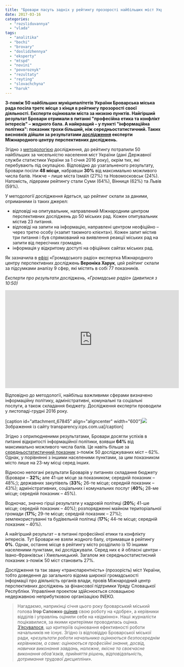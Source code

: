 ```yaml
---
title: "Бровари пасуть задніх у рейтингу прозорості найбільших міст України"
date: 2017-03-16
categories: 
  - "rozsliduvannya"
  - "vlada"
tags: 
  - "analitika"
  - "bochi"
  - "brovary"
  - "doslidzhennya"
  - "eksperty"
  - "mtspd"
  - "novini"
  - "povoroznyk"
  - "rezultaty"
  - "reyting"
  - "slovachchyna"
  - "haruk"
---
```


**З-поміж 50 найбільших муніципалітетів України Броварська міська рада посіла третє місце з кінця в рейтингу прозорості своєї діяльності. Експерти оцінювали міста за низкою пунктів. Найгірший результат Бровари отримали в питанні "професійна етика та конфлікт інтересів" – жодного бала. А найкращий – у пункті "інформаційна політика": показник трохи більший, ніж середньостатистичний. Таких висновків дійшли за результатами [дослідження](http://transparency.icps.com.ua/rankings/rC16R,iC16T,iC16F1,iC16F2,iC16F3,iC16F4,iC16F5,iC16F6,iC16F7,iC16F8,iC16F9/0-1/2016/rC16R,desc,1-50) експерти Міжнародного центру перспективних досліджень.**

Згідно з [методологією](http://transparency.icps.com.ua/data#section-1-3) дослідження, до рейтингу потрапили 50 найбільших за чисельністю населення міст України (дані Державної служби статистики України за 1 січня 2016 року), окрім тих, які перебувають під окупацією. Відповідно до узагальненого результату, Бровари посіли **48 місце**, набравши **30%** від максимально можливого числа балів. Нижче – лише міста Ізмаїл (27%) та Новомосковськ (24%). Натомість, лідерами рейтингу стали Суми (64%), Вінниця (62%) та Львів (59%).

У методології дослідження йдеться, що рейтинг склали за даними, отриманими із таких джерел:

- відповіді на опитувальник, направлений Міжнародним центром перспективних досліджень до 50 міських рад. Кожен опитувальник містив 23 питання.
- відповіді на запити на інформацію, направлені центром неофіційно – через третю особу («запит таємного клієнта»). Кожен запит містив три питання і був спрямований на виявлення реакції міських рад на запити від пересічних громадян.
- інформація у відкритому доступі на офіційних сайтах міських рад.

Як зазначила в [ефірі](https://hromadskeradio.org/programs/kyiv-donbas/reytyng-yaki-mista-ukrayiny-ye-naybilsh-finansovo-spromozhnymy) «Громадського радіо» експертка Міжнародного центру перспективних досліджень **Вероніка Харук**, цей рейтинг склали за підсумками аналізу 9 сфер, які містять в собі 77 показників.

_Експерти про результати досліджень, «Громадське радіо» (дивитися з 10:50)_

<iframe src="https://www.youtube.com/embed/GhQQAB1CAXo" width="560" height="315" frameborder="0" allowfullscreen="allowfullscreen"></iframe>

Відповідно до методології, найбільш важливими сферами визначено інформаційну політику, адміністративні, комунальні та соціальні послуги, а також складання бюджету. Дослідження експерти проводили у листопаді-грудні 2016 року.

\[caption id="attachment\_67845" align="aligncenter" width="600"\][![](https://mpz.brovary.org/wp-content/uploads/2017/03/Screenshot_1-1.png)](https://mpz.brovary.org/wp-content/uploads/2017/03/Screenshot_1-1.png) Зображення із сайту transparency.icps.com.ua\[/caption\]

Згідно з оприлюдненими результатами, Бровари досягли успіхів в питанні відкритості інформаційної політики, взявши **64%** від максимально можливого числа балів. Це навіть більше за [середньостатистичний показник](http://transparency.icps.com.ua/comparison/5,0-1/2016) з-поміж 50 досліджуваних міст – 62%. Однак, у порівнянні з іншими населеними пунктами, за цим показником місто лише на 23-му місці серед інших.

Відносно непогані результати Броварів у питаннях складання бюджету (Бровари – **32%;** але 41-ше місце за показником; середній показник – 48%;); державних закупівель (**33%;** 26-те місце; середній показник – 43%); адміністративних, соціальних і комунальних послуг (**40%;** 28-ме місце; середній показник – 45%).

Водночас, значно гірші результати у кадровій політиці (**20%;** 41-ше місце; середній показник – 40%); розпорядженні майном територіальної громади (**17%;** 29-те місце; середній показник – 27%); землекористуванні та будівельній політиці (**17%;** 44-те місце; середній показник – 40%).

А найгірший результат – в питанні професійної етики та конфлікту інтересів. Тут Бровари не взяли жодного балу, отримавши в рейтингу **0%**. Однак, останнє місце в рейтингу місто розділило із 10 іншими населеними пунктами, які досліджували. Серед них є й обласні центри - Івано-Франківськ і Хмельницький. Загалом же середньостатистисний показник з-поміж 50 міст становить 27%.

Дослідження та так звану «транспарентність» (прозорість) міст України, тобто доведення до загального відома широкої громадськості інформації про діяльність органів влади, провів Міжнародний центр перспективних досліджень за фінансової підтримки Уряду Словацької Республіки. Управління проектом здійснюється словацькою недержавною неприбутковою організацією INEKO.

> Нагадаємо, наприкінці січня цього року броварський міський голова **Ігор Сапожко** [оцінив](https://mpz.brovary.org/mer-otsinyv-svoyu-robotu-na-dobre-kerivnyky-viddiliv-upravlin-na-vidminno/) свою роботу на «добре», а керівники відділів і управлінь оцінили себе на «відмінно». Наші журналісти поцікавилися, за якими критеріями проводилась оцінка. [З’ясувалося](https://mpz.brovary.org/yak-otsinyuyut-efektyvnist-roboty-ta-za-shho-premiyuyut-brovarskyh-chynovnykiv/), що критеріїв оцінювання ефективності роботи начальників не існує. Згідно із відповіддю Броварської міської ради, «_результати роботи начальника оцінюються безпосереднім керівником, а саме: оцінюються професійні знання, досвід, навички виконання завдань, належне, якісне та своєчасне виконання обов’язків, прийняття рішень, відповідальність, дотримання трудової дисципліни»._
